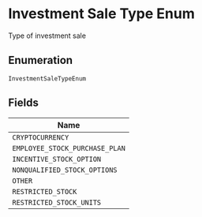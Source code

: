 
# Investment Sale Type Enum

Type of investment sale

## Enumeration

`InvestmentSaleTypeEnum`

## Fields

| Name |
|  --- |
| `CRYPTOCURRENCY` |
| `EMPLOYEE_STOCK_PURCHASE_PLAN` |
| `INCENTIVE_STOCK_OPTION` |
| `NONQUALIFIED_STOCK_OPTIONS` |
| `OTHER` |
| `RESTRICTED_STOCK` |
| `RESTRICTED_STOCK_UNITS` |

